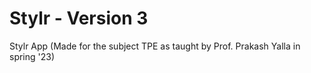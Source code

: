 # Stylr - Version 3
Stylr App (Made for the subject TPE as taught by Prof. Prakash Yalla in spring '23)

